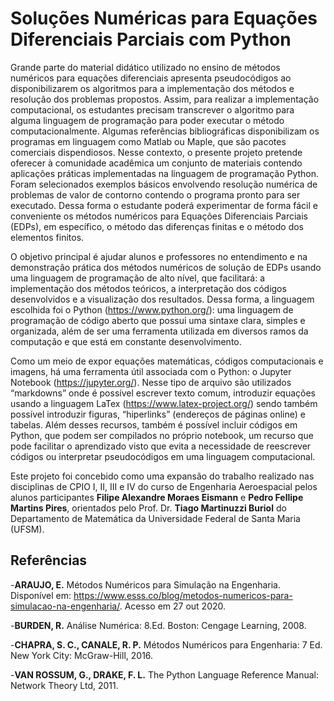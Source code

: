 # Soluções Numéricas para Equações Diferenciais Parciais com Python

Grande parte do material didático utilizado no ensino de métodos numéricos para equações diferenciais apresenta pseudocódigos ao disponibilizarem os algoritmos para a implementação dos métodos e resolução dos problemas propostos. Assim, para realizar a implementação computacional, os estudantes precisam transcrever o algoritmo para alguma linguagem de programação para poder executar o método computacionalmente. Algumas referências bibliográficas disponibilizam os programas em linguagem como Matlab ou Maple, que são pacotes comerciais dispendiosos. Nesse contexto, o presente projeto pretende oferecer à comunidade acadêmica um conjunto de materiais contendo  aplicações práticas implementadas na linguagem de programação Python. Foram selecionados exemplos básicos envolvendo resolução numérica de problemas de valor de contorno contendo o programa pronto para ser executado. Dessa forma o estudante poderá experimentar de forma fácil e conveniente os métodos numéricos para  Equações Diferenciais Parciais (EDPs), em específico, o método das diferenças finitas e o método dos elementos finitos.

O objetivo principal é ajudar alunos e professores no entendimento e na demonstração prática dos métodos numéricos de solução de EDPs usando uma linguagem de programação de alto nível, que facilitará: a implementação dos métodos teóricos, a interpretação dos códigos desenvolvidos e a visualização dos resultados. Dessa forma, a linguagem escolhida foi o Python (https://www.python.org/): uma linguagem de programação de código aberto que possui uma sintaxe clara, simples e organizada, além de ser uma ferramenta utilizada em diversos ramos da computação e que está em constante desenvolvimento.

Como um meio de expor equações matemáticas, códigos computacionais e imagens, há uma ferramenta útil associada com o Python: o Jupyter Notebook (https://jupyter.org/). Nesse tipo de arquivo são utilizados “markdowns” onde é possível escrever texto comum,  introduzir equações usando a linguagem LaTex (https://www.latex-project.org/) sendo também possível introduzir figuras, “hiperlinks” (endereços de páginas online) e tabelas. Além desses recursos, também é possível incluir códigos em Python, que podem ser compilados no próprio notebook, um recurso que pode facilitar o aprendizado visto que evita a necessidade de reescrever códigos ou interpretar pseudocódigos em uma linguagem computacional.

Este projeto foi concebido como uma expansão do trabalho realizado nas disciplinas de CPIO I, II, III e IV do curso de Engenharia Aeroespacial pelos alunos participantes **Filipe Alexandre Moraes Eismann** e **Pedro Fellipe Martins Pires**, orientados pelo Prof. Dr. **Tiago Martinuzzi Buriol** do Departamento de Matemática da Universidade Federal de Santa Maria (UFSM).

## Referências

-**ARAUJO, E.** Métodos Numéricos para Simulação na Engenharia. Disponível
em: <https://www.esss.co/blog/metodos-numericos-para-simulacao-na-engenharia/>.
Acesso em 27 out 2020.

-**BURDEN, R.** Análise Numérica: 8.Ed. Boston: Cengage Learning, 2008.

-**CHAPRA, S. C., CANALE, R. P.** Métodos Numéricos para Engenharia: 7 Ed. New
York City: McGraw-Hill, 2016.

-**VAN ROSSUM, G., DRAKE, F. L.** The Python Language Reference Manual: Network
Theory Ltd, 2011.